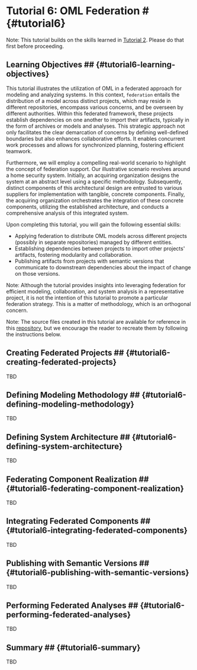 # Tutorial 6: OML Federation # {#tutorial6}

Note: This tutorial builds on the skills learned in [Tutorial 2](#tutorial2). Please do that first before proceeding.

## Learning Objectives ## {#tutorial6-learning-objectives}

This tutorial illustrates the utilization of OML in a federated approach for modeling and analyzing systems. In this context, `federation` entails the distribution of a model across distinct projects, which may reside in different repositories, encompass various concerns, and be overseen by different authorities. Within this federated framework, these projects establish dependencies on one another to import their artifacts, typically in the form of archives or models and analyses. This strategic approach not only facilitates the clear demarcation of concerns by defining well-defined boundaries but also enhances collaborative efforts. It enables concurrent work processes and allows for synchronized planning, fostering efficient teamwork.

Furthermore, we will employ a compelling real-world scenario to highlight the concept of federation support. Our illustrative scenario revolves around a home security system. Initially, an acquiring organization designs the system at an abstract level using a specific methodology. Subsequently, distinct components of this architectural design are entrusted to various suppliers for implementation with tangible, concrete components. Finally, the acquiring organization orchestrates the integration of these concrete components, utilizing the established architecture, and conducts a comprehensive analysis of this integrated system.

Upon completing this tutorial, you will gain the following essential skills:

- Applying federation to distribute OML models across different projects (possibly in separate repositories) managed by different entities. 
- Establishing dependencies between projects to import other projects' artifacts, fostering modularity and collaboration. 
- Publishing artifacts from projects with semantic versions that communicate to downstream dependencies about the impact of change on those versions.

Note: Although the tutorial provides insights into leveraging federation for efficient modeling, collaboration, and system analysis in a representative project, it is not the intention of this tutorial to promote a particular federation strategy. This is a matter of methodology, which is an orthogonal concern.

Note: The source files created in this tutorial are available for reference in this [repository](https://github.com/opencaesar/homesecurity-example), but we encourage the reader to recreate them by following the instructions below.

## Creating Federated Projects ## {#tutorial6-creating-federated-projects}

TBD

## Defining Modeling Methodology ## {#tutorial6-defining-modeling-methodology}

TBD

## Defining System Architecture ## {#tutorial6-defining-system-architecture}

TBD

## Federating Component Realization ## {#tutorial6-federating-component-realization}

TBD

## Integrating Federated Components ## {#tutorial6-integrating-federated-components}

TBD

## Publishing with Semantic Versions ## {#tutorial6-publishing-with-semantic-versions}

TBD

## Performing Federated Analyses ## {#tutorial6-performing-federated-analyses}

TBD

## Summary ## {#tutorial6-summary}

TBD